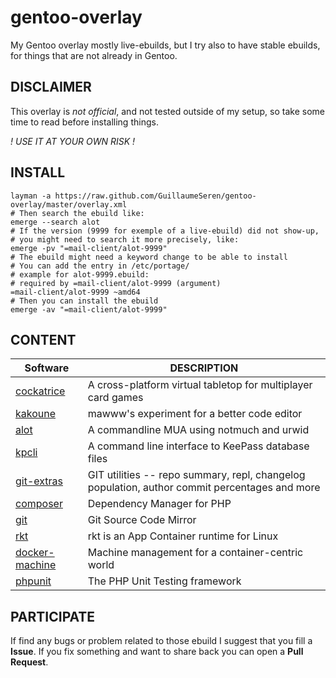 gentoo-overlay
==============

My Gentoo overlay mostly live-ebuilds, but I try also to have stable ebuilds,
for things that are not already in Gentoo.

## DISCLAIMER
This overlay is *not official*, and not tested outside of my setup,
so take some time to read before installing things.

_! USE IT AT YOUR OWN RISK !_

## INSTALL
```
layman -a https://raw.github.com/GuillaumeSeren/gentoo-overlay/master/overlay.xml
# Then search the ebuild like:
emerge --search alot
# If the version (9999 for exemple of a live-ebuild) did not show-up,
# you might need to search it more precisely, like:
emerge -pv "=mail-client/alot-9999"
# The ebuild might need a keyword change to be able to install
# You can add the entry in /etc/portage/
# example for alot-9999.ebuild:
# required by =mail-client/alot-9999 (argument)
=mail-client/alot-9999 ~amd64
# Then you can install the ebuild
emerge -av "=mail-client/alot-9999"
```

## CONTENT

Software                          | DESCRIPTION
----------------------------------|------------
[cockatrice][cockatrice]          | A cross-platform virtual tabletop for multiplayer card games
[kakoune][kakoune]                | mawww's experiment for a better code editor
[alot][alot]                      | A commandline MUA using notmuch and urwid
[kpcli][kpcli]                    | A command line interface to KeePass database files
[git-extras][git-extras]          | GIT utilities -- repo summary, repl, changelog population, author commit percentages and more
[composer][composer]              | Dependency Manager for PHP
[git][git]                        | Git Source Code Mirror
[rkt][rkt]                        | rkt is an App Container runtime for Linux
[docker-machine][docker-machine]  | Machine management for a container-centric world
[phpunit][phpunit]                | The PHP Unit Testing framework


## PARTICIPATE
If find any bugs or problem related to those ebuild I suggest that you fill a __Issue__.
If you fix something and want to share back you can open a __Pull Request__.

[cockatrice]: https://github.com/Cockatrice/Cockatrice
[kakoune]: https://github.com/mawww/kakoune
[alot]: https://github.com/pazz/alot
[kpcli]: http://kpcli.sourceforge.net/
[git-extras]: https://github.com/tj/git-extras
[composer]: https://github.com/composer/composer
[git]: https://github.com/git/git
[rkt]: https://github.com/coreos/rkt
[docker-machine]: https://github.com/docker/machine
[phpunit]: https://github.com/sebastianbergmann/phpunit
